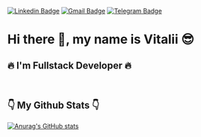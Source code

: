 [![Linkedin Badge](https://img.shields.io/badge/-vitaliy--zvieriev-blue?style=flat&logo=linkedin&labelColor=blue&link=https://www.linkedin.com/in/vitaliy-zvieriev/)](https://www.linkedin.com/in/vitaliy-zvieriev/)
[![Gmail Badge](https://img.shields.io/badge/-vitaliyzvieriev@gmail.com-c14438?style=flat&logo=Gmail&logoColor=white&link=mailto:vitaliyzvieriev@gmail.com)](mailto:vitaliyzvieriev@gmail.com)
[![Telegram Badge](https://img.shields.io/badge/-z--vitaliy-0088cc?style=flat&logo=telegram&labelColor=0088cc&link=https://www.linkedin.com/in/vitaliy-zvieriev/)](https://t.me/z-vitaliy/)
<!-- [![Github Badge](https://img.shields.io/badge/-vitaliy--z-grey?style=flat&logo=github&logoColor=white&link=https://github.com/vitaliy-z/)](https://www.github.com/vitaliy-z/) -->

# Hi there 👋, my name is Vitalii 😎

##  🔥 I'm Fullstack Developer 🔥

 <br/>

## 👇 My Github Stats 👇
[![Anurag's GitHub stats](https://github-readme-stats.vercel.app/api?username=vitaliy-z&show_icons=true)](https://github.com/anuraghazra/github-readme-stats)

